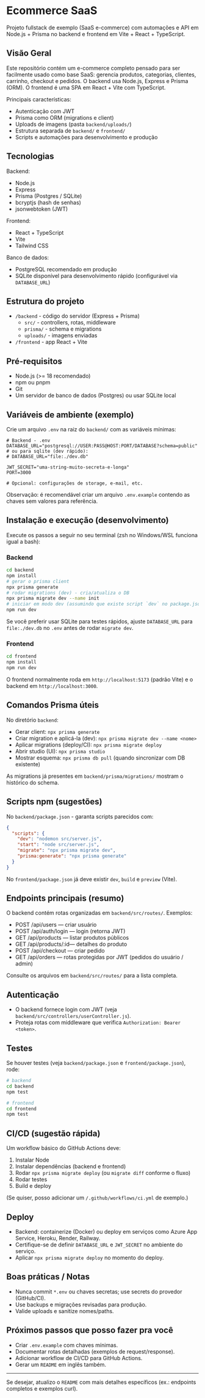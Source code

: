 # Ecommerce SaaS

Projeto fullstack de exemplo (SaaS e-commerce) com automações e API em Node.js + Prisma no backend e frontend em Vite + React + TypeScript.

## Visão Geral

Este repositório contém um e-commerce completo pensado para ser facilmente usado como base SaaS: gerencia produtos, categorias, clientes, carrinho, checkout e pedidos. O backend usa Node.js, Express e Prisma (ORM). O frontend é uma SPA em React + Vite com TypeScript.

Principais características:
- Autenticação com JWT
- Prisma como ORM (migrations e client)
- Uploads de imagens (pasta `backend/uploads/`)
- Estrutura separada de `backend/` e `frontend/`
- Scripts e automações para desenvolvimento e produção


## Tecnologias

Backend:
- Node.js
- Express
- Prisma (Postgres / SQLite)
- bcryptjs (hash de senhas)
- jsonwebtoken (JWT)

Frontend:
- React + TypeScript
- Vite
- Tailwind CSS

Banco de dados:
- PostgreSQL recomendado em produção
- SQLite disponível para desenvolvimento rápido (configurável via `DATABASE_URL`)


## Estrutura do projeto

- `/backend` - código do servidor (Express + Prisma)
  - `src/` - controllers, rotas, middleware
  - `prisma/` - schema e migrations
  - `uploads/` - imagens enviadas
- `/frontend` - app React + Vite


## Pré-requisitos

- Node.js (>= 18 recomendado)
- npm ou pnpm
- Git
- Um servidor de banco de dados (Postgres) ou usar SQLite local


## Variáveis de ambiente (exemplo)

Crie um arquivo `.env` na raiz do `backend/` com as variáveis mínimas:

```
# Backend - .env
DATABASE_URL="postgresql://USER:PASS@HOST:PORT/DATABASE?schema=public"
# ou para sqlite (dev rápido):
# DATABASE_URL="file:./dev.db"

JWT_SECRET="uma-string-muito-secreta-e-longa"
PORT=3000

# Opcional: configurações de storage, e-mail, etc.
```

Observação: é recomendável criar um arquivo `.env.example` contendo as chaves sem valores para referência.


## Instalação e execução (desenvolvimento)

Execute os passos a seguir no seu terminal (zsh no Windows/WSL funciona igual a bash):

### Backend

```bash
cd backend
npm install
# gerar o prisma client
npx prisma generate
# rodar migrations (dev) - cria/atualiza o DB
npx prisma migrate dev --name init
# iniciar em modo dev (assumindo que existe script `dev` no package.json do backend)
npm run dev
```

Se você preferir usar SQLite para testes rápidos, ajuste `DATABASE_URL` para `file:./dev.db` no `.env` antes de rodar `migrate dev`.

### Frontend

```bash
cd frontend
npm install
npm run dev
```

O frontend normalmente roda em `http://localhost:5173` (padrão Vite) e o backend em `http://localhost:3000`.


## Comandos Prisma úteis

No diretório `backend`:

- Gerar client: `npx prisma generate`
- Criar migration e aplicá-la (dev): `npx prisma migrate dev --name <nome>`
- Aplicar migrations (deploy/CI): `npx prisma migrate deploy`
- Abrir studio (UI): `npx prisma studio`
- Mostrar esquema: `npx prisma db pull` (quando sincronizar com DB existente)

As migrations já presentes em `backend/prisma/migrations/` mostram o histórico do schema.


## Scripts npm (sugestões)

No `backend/package.json` - garanta scripts parecidos com:

```json
{
  "scripts": {
    "dev": "nodemon src/server.js",
    "start": "node src/server.js",
    "migrate": "npx prisma migrate dev",
    "prisma:generate": "npx prisma generate"
  }
}
```

No `frontend/package.json` já deve existir `dev`, `build` e `preview` (Vite).


## Endpoints principais (resumo)

O backend contém rotas organizadas em `backend/src/routes/`. Exemplos:

- POST /api/users       — criar usuário
- POST /api/auth/login  — login (retorna JWT)
- GET  /api/products    — listar produtos públicos
- GET  /api/products/:id— detalhes do produto
- POST /api/checkout    — criar pedido
- GET  /api/orders      — rotas protegidas por JWT (pedidos do usuário / admin)

Consulte os arquivos em `backend/src/routes/` para a lista completa.


## Autenticação

- O backend fornece login com JWT (veja `backend/src/controllers/userController.js`).
- Proteja rotas com middleware que verifica `Authorization: Bearer <token>`.


## Testes

Se houver testes (veja `backend/package.json` e `frontend/package.json`), rode:

```bash
# backend
cd backend
npm test

# frontend
cd frontend
npm test
```


## CI/CD (sugestão rápida)

Um workflow básico do GitHub Actions deve:
1. Instalar Node
2. Instalar dependências (backend e frontend)
3. Rodar `npx prisma migrate deploy` (ou `migrate diff` conforme o fluxo)
4. Rodar testes
5. Build e deploy

(Se quiser, posso adicionar um `/.github/workflows/ci.yml` de exemplo.)


## Deploy

- Backend: containerize (Docker) ou deploy em serviços como Azure App Service, Heroku, Render, Railway.
- Certifique-se de definir `DATABASE_URL` e `JWT_SECRET` no ambiente do serviço.
- Aplicar `npx prisma migrate deploy` no momento do deploy.


## Boas práticas / Notas

- Nunca commit `*.env` ou chaves secretas; use secrets do provedor (GitHub/CI).
- Use backups e migrações revisadas para produção.
- Valide uploads e sanitize nomes/paths.


## Próximos passos que posso fazer pra você

- Criar `.env.example` com chaves mínimas.
- Documentar rotas detalhadas (exemplos de request/response).
- Adicionar workflow de CI/CD para GitHub Actions.
- Gerar um `README` em inglês também.


---

Se desejar, atualizo o `README` com mais detalhes específicos (ex.: endpoints completos e exemplos curl).
